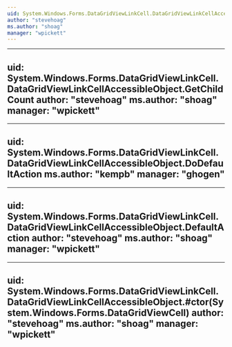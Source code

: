 ```yaml
---
uid: System.Windows.Forms.DataGridViewLinkCell.DataGridViewLinkCellAccessibleObject
author: "stevehoag"
ms.author: "shoag"
manager: "wpickett"
---
```


---
uid: System.Windows.Forms.DataGridViewLinkCell.DataGridViewLinkCellAccessibleObject.GetChildCount
author: "stevehoag"
ms.author: "shoag"
manager: "wpickett"
---

---
uid: System.Windows.Forms.DataGridViewLinkCell.DataGridViewLinkCellAccessibleObject.DoDefaultAction
ms.author: "kempb"
manager: "ghogen"
---

---
uid: System.Windows.Forms.DataGridViewLinkCell.DataGridViewLinkCellAccessibleObject.DefaultAction
author: "stevehoag"
ms.author: "shoag"
manager: "wpickett"
---

---
uid: System.Windows.Forms.DataGridViewLinkCell.DataGridViewLinkCellAccessibleObject.#ctor(System.Windows.Forms.DataGridViewCell)
author: "stevehoag"
ms.author: "shoag"
manager: "wpickett"
---

